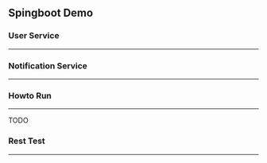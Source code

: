 ## Spingboot Demo

### User Service
---


### Notification Service
---


### Howto Run
---
TODO


### Rest Test
---

